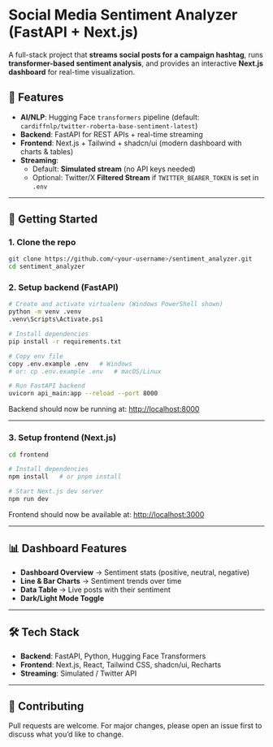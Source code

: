 # Social Media Sentiment Analyzer (FastAPI + Next.js)

A full-stack project that **streams social posts for a campaign hashtag**, runs **transformer-based sentiment analysis**, and provides an interactive **Next.js dashboard** for real-time visualization.

## 🔑 Features
- **AI/NLP**: Hugging Face `transformers` pipeline (default: `cardiffnlp/twitter-roberta-base-sentiment-latest`)  
- **Backend**: FastAPI for REST APIs + real-time streaming  
- **Frontend**: Next.js + Tailwind + shadcn/ui (modern dashboard with charts & tables)  
- **Streaming**:  
  - Default: **Simulated stream** (no API keys needed)  
  - Optional: Twitter/X **Filtered Stream** if `TWITTER_BEARER_TOKEN` is set in `.env`  

---

## 🚀 Getting Started

### 1. Clone the repo
```bash
git clone https://github.com/<your-username>/sentiment_analyzer.git
cd sentiment_analyzer
```

### 2. Setup backend (FastAPI)
```bash
# Create and activate virtualenv (Windows PowerShell shown)
python -m venv .venv
.venv\Scripts\Activate.ps1

# Install dependencies
pip install -r requirements.txt

# Copy env file
copy .env.example .env   # Windows
# or: cp .env.example .env   # macOS/Linux

# Run FastAPI backend
uvicorn api_main:app --reload --port 8000
```

Backend should now be running at: [http://localhost:8000](http://localhost:8000)

---

### 3. Setup frontend (Next.js)
```bash
cd frontend

# Install dependencies
npm install   # or pnpm install

# Start Next.js dev server
npm run dev
```

Frontend should now be available at: [http://localhost:3000](http://localhost:3000)

---

## 📊 Dashboard Features
- **Dashboard Overview** → Sentiment stats (positive, neutral, negative)  
- **Line & Bar Charts** → Sentiment trends over time  
- **Data Table** → Live posts with their sentiment  
- **Dark/Light Mode Toggle**  

---

## 🛠 Tech Stack
- **Backend**: FastAPI, Python, Hugging Face Transformers  
- **Frontend**: Next.js, React, Tailwind CSS, shadcn/ui, Recharts  
- **Streaming**: Simulated / Twitter API  

---

## 🤝 Contributing
Pull requests are welcome. For major changes, please open an issue first to discuss what you’d like to change.  
